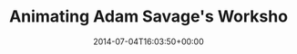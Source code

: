---
retweeted: false
source: <a href="http://twitter.com" rel="nofollow">Twitter Web Client</a>
entities:
  hashtags: []
  symbols: []
  user_mentions: []
  urls:
  - url: http://t.co/lJk3NRsfjy
    expanded_url: http://www.youtube.com/watch?v=ivQKRnGwNmQ
    display_url: youtube.com/watch?v=ivQKRn…
    indices:
    - '35'
    - '57'
display_text_range:
- '0'
- '57'
favorite_count: '0'
id_str: '485091622594838528'
truncated: false
retweet_count: '0'
id: '485091622594838528'
possibly_sensitive: false
created_at: Fri Jul 04 16:03:50 +0000 2014
favorited: false
full_text: Animating Adam Savage's Workshop –
lang: en
quote_url: http://www.youtube.com/watch?v=ivQKRnGwNmQ
tags:
- pesos:twitter
date: '2014-07-04T16:03:50+00:00'
src: https://twitter.com/bascht/status/485091622594838528
original_url: https://twitter.com/bascht/status/485091622594838528
type: twitter_tweet
text: Animating Adam Savage's Workshop –
title: Animating Adam Savage's Worksho

---